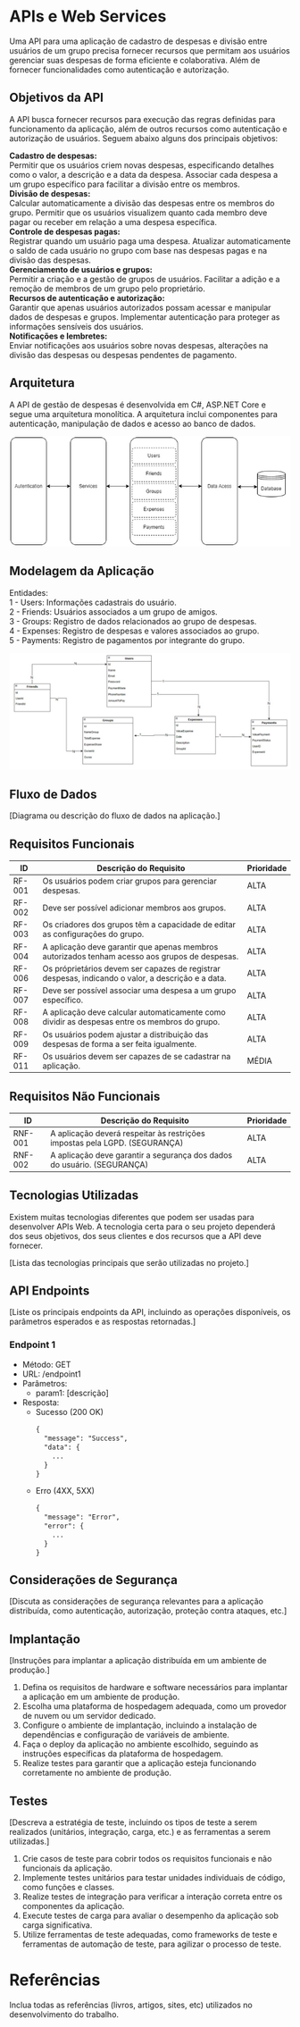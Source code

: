 # APIs e Web Services

<!-- O planejamento de uma aplicação de APIS Web é uma etapa fundamental para o sucesso do projeto. Ao planejar adequadamente, você pode evitar muitos problemas e garantir que a sua API seja segura, escalável e eficiente.

Aqui estão algumas etapas importantes que devem ser consideradas no planejamento de uma aplicação de APIS Web.

[Inclua uma breve descrição do projeto.]-->

Uma API para uma aplicação de cadastro de despesas e divisão entre usuários de um grupo precisa fornecer recursos que permitam aos usuários gerenciar suas despesas de forma eficiente e colaborativa. Além de fornecer funcionalidades como autenticação e autorização.

## Objetivos da API

<!-- O primeiro passo é definir os objetivos da sua API. O que você espera alcançar com ela? Você quer que ela seja usada por clientes externos ou apenas por aplicações internas? Quais são os recursos que a API deve fornecer?

[Inclua os objetivos da sua api.] -->

A API busca fornecer recursos para execução das regras definidas para funcionamento da aplicação, além de outros recursos como autenticação e autorização de usuários. Seguem abaixo alguns dos principais objetivos:

**Cadastro de despesas:** <br/>
Permitir que os usuários criem novas despesas, especificando detalhes como o valor, a descrição e a data da despesa.
Associar cada despesa a um grupo específico para facilitar a divisão entre os membros.<br/>
**Divisão de despesas:** <br/>
Calcular automaticamente a divisão das despesas entre os membros do grupo.
Permitir que os usuários visualizem quanto cada membro deve pagar ou receber em relação a uma despesa específica.<br/>
**Controle de despesas pagas:** <br/>
Registrar quando um usuário paga uma despesa.
Atualizar automaticamente o saldo de cada usuário no grupo com base nas despesas pagas e na divisão das despesas.<br/>
**Gerenciamento de usuários e grupos:** <br/>
Permitir a criação e a gestão de grupos de usuários.
Facilitar a adição e a remoção de membros de um grupo pelo proprietário.<br/>
**Recursos de autenticação e autorização:** <br/>
Garantir que apenas usuários autorizados possam acessar e manipular dados de despesas e grupos.
Implementar autenticação para proteger as informações sensíveis dos usuários.<br/>
**Notificações e lembretes:** <br/>
Enviar notificações aos usuários sobre novas despesas, alterações na divisão das despesas ou despesas pendentes de pagamento.<br/>


## Arquitetura

<!-- [Descrição da arquitetura das APIs, incluindo os componentes e suas interações.] -->

A API de gestão de despesas é desenvolvida em C#, ASP.NET Core e segue uma arquitetura monolítica. A arquitetura inclui componentes para autenticação, manipulação de dados e acesso ao banco de dados.

![Arquitetura API](img/ArquiteturaAPI.jpg)



## Modelagem da Aplicação
<!-- [Descreva a modelagem da aplicação, incluindo a estrutura de dados, diagramas de classes ou entidades, e outras representações visuais relevantes.] -->

Entidades:<br/>
1 - Users: Informações cadastrais do usuário.<br/>
2 - Friends: Usuários associados a um grupo de amigos.<br/>
3 - Groups: Registro de dados relacionados ao grupo de despesas. <br/>
4 - Expenses: Registro de despesas e valores associados ao grupo.<br/>
5 - Payments: Registro de pagamentos por integrante do grupo.<br/>

![Modelagem da aplicação](img/Modelagem.jpg)


## Fluxo de Dados

[Diagrama ou descrição do fluxo de dados na aplicação.]

## Requisitos Funcionais

<!-- [Liste os principais requisitos funcionais da aplicação.] -->

|ID    | Descrição do Requisito  | Prioridade |
|------|-----------------------------------------|----|
|RF-001| Os usuários podem criar grupos para gerenciar despesas. | ALTA |
|RF-002| Deve ser possível adicionar membros aos grupos.  | ALTA |
|RF-003| Os criadores dos grupos têm a capacidade de editar as configurações do grupo. | ALTA |
|RF-004| A aplicação deve garantir que apenas membros autorizados tenham acesso aos grupos de despesas.   | ALTA |
|RF-006| Os próprietários devem ser capazes de registrar despesas, indicando o valor, a descrição e a data. | ALTA |
|RF-007| Deve ser possível associar uma despesa a um grupo específico.  | ALTA |
|RF-008| A aplicação deve calcular automaticamente como dividir as despesas entre os membros do grupo. | ALTA |
|RF-009| Os usuários podem ajustar a distribuição das despesas de forma a ser feita igualmente.  | ALTA |
|RF-011| Os usuários devem ser capazes de se cadastrar na aplicação. | MÉDIA |


## Requisitos Não Funcionais

<!--[Liste os principais requisitos não funcionais da aplicação, como desempenho, segurança, escalabilidade, etc.]-->

|ID     | Descrição do Requisito  |Prioridade |
|-------|-------------------------|----|
|RNF-001| A aplicação deverá respeitar às restrições impostas pela LGPD. (SEGURANÇA)| ALTA |
|RNF-002| A aplicação deve garantir a segurança dos dados do usuário. (SEGURANÇA) |  ALTA |

## Tecnologias Utilizadas

Existem muitas tecnologias diferentes que podem ser usadas para desenvolver APIs Web. A tecnologia certa para o seu projeto dependerá dos seus objetivos, dos seus clientes e dos recursos que a API deve fornecer.

[Lista das tecnologias principais que serão utilizadas no projeto.]

## API Endpoints

[Liste os principais endpoints da API, incluindo as operações disponíveis, os parâmetros esperados e as respostas retornadas.]

### Endpoint 1
- Método: GET
- URL: /endpoint1
- Parâmetros:
  - param1: [descrição]
- Resposta:
  - Sucesso (200 OK)
    ```
    {
      "message": "Success",
      "data": {
        ...
      }
    }
    ```
  - Erro (4XX, 5XX)
    ```
    {
      "message": "Error",
      "error": {
        ...
      }
    }
    ```


## Considerações de Segurança

[Discuta as considerações de segurança relevantes para a aplicação distribuída, como autenticação, autorização, proteção contra ataques, etc.]

## Implantação

[Instruções para implantar a aplicação distribuída em um ambiente de produção.]

1. Defina os requisitos de hardware e software necessários para implantar a aplicação em um ambiente de produção.
2. Escolha uma plataforma de hospedagem adequada, como um provedor de nuvem ou um servidor dedicado.
3. Configure o ambiente de implantação, incluindo a instalação de dependências e configuração de variáveis de ambiente.
4. Faça o deploy da aplicação no ambiente escolhido, seguindo as instruções específicas da plataforma de hospedagem.
5. Realize testes para garantir que a aplicação esteja funcionando corretamente no ambiente de produção.

## Testes

[Descreva a estratégia de teste, incluindo os tipos de teste a serem realizados (unitários, integração, carga, etc.) e as ferramentas a serem utilizadas.]

1. Crie casos de teste para cobrir todos os requisitos funcionais e não funcionais da aplicação.
2. Implemente testes unitários para testar unidades individuais de código, como funções e classes.
3. Realize testes de integração para verificar a interação correta entre os componentes da aplicação.
4. Execute testes de carga para avaliar o desempenho da aplicação sob carga significativa.
5. Utilize ferramentas de teste adequadas, como frameworks de teste e ferramentas de automação de teste, para agilizar o processo de teste.

# Referências

Inclua todas as referências (livros, artigos, sites, etc) utilizados no desenvolvimento do trabalho.
